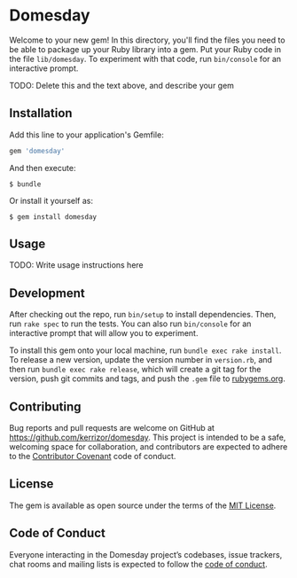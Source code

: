 # Domesday

Welcome to your new gem! In this directory, you'll find the files you need to be able to package up your Ruby library into a gem. Put your Ruby code in the file `lib/domesday`. To experiment with that code, run `bin/console` for an interactive prompt.

TODO: Delete this and the text above, and describe your gem

## Installation

Add this line to your application's Gemfile:

```ruby
gem 'domesday'
```

And then execute:

    $ bundle

Or install it yourself as:

    $ gem install domesday

## Usage

TODO: Write usage instructions here

## Development

After checking out the repo, run `bin/setup` to install dependencies. Then, run `rake spec` to run the tests. You can also run `bin/console` for an interactive prompt that will allow you to experiment.

To install this gem onto your local machine, run `bundle exec rake install`. To release a new version, update the version number in `version.rb`, and then run `bundle exec rake release`, which will create a git tag for the version, push git commits and tags, and push the `.gem` file to [rubygems.org](https://rubygems.org).

## Contributing

Bug reports and pull requests are welcome on GitHub at https://github.com/kerrizor/domesday. This project is intended to be a safe, welcoming space for collaboration, and contributors are expected to adhere to the [Contributor Covenant](http://contributor-covenant.org) code of conduct.

## License

The gem is available as open source under the terms of the [MIT License](https://opensource.org/licenses/MIT).

## Code of Conduct

Everyone interacting in the Domesday project’s codebases, issue trackers, chat rooms and mailing lists is expected to follow the [code of conduct](https://github.com/kerrizor/domesday/blob/master/CODE_OF_CONDUCT.md).
